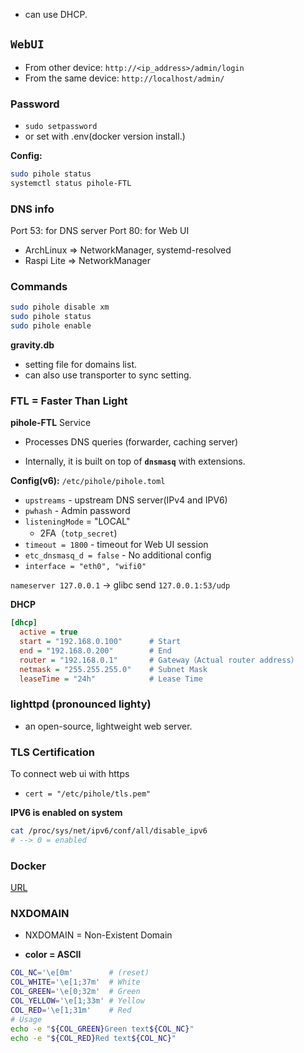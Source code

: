 
* can use DHCP.

##  `WebUI`

* From other device: `http://<ip_address>/admin/login`
* From the same device: `http://localhost/admin/`

### Password
* `sudo setpassword`
* or set with .env(docker version install.)

**Config:**
```bash
sudo pihole status
systemctl status pihole-FTL
```
### DNS info

Port 53: for DNS server
Port 80: for Web UI

* ArchLinux => NetworkManager, systemd-resolved
* Raspi Lite => NetworkManager

### Commands

```bash
sudo pihole disable xm
sudo pihole status
sudo pihole enable

```
**gravity.db**
* setting file for domains list.
* can also use transporter to sync setting.


### FTL = Faster Than Light

**pihole-FTL** Service

* Processes DNS queries (forwarder, caching server)

* Internally, it is built on top of **`dnsmasq`** with extensions.

**Config(v6):** `/etc/pihole/pihole.toml`

* `upstreams`  - upstream DNS server(IPv4 and IPV6) 
* `pwhash` - Admin password
* `listeningMode` = "LOCAL"
    * 2FA（`totp_secret`)
* `timeout = 1800` - timeout for Web UI session
* `etc_dnsmasq_d = false` - No additional config    
* `interface = "eth0", "wifi0"`

`nameserver 127.0.0.1` -> glibc send `127.0.0.1:53/udp`

**DHCP**

```ini
[dhcp]
  active = true
  start = "192.168.0.100"      # Start
  end = "192.168.0.200"        # End
  router = "192.168.0.1"       # Gateway（Actual router address）
  netmask = "255.255.255.0"    # Subnet Mask
  leaseTime = "24h"            # Lease Time
```

### lighttpd (pronounced lighty) 
* an open-source, lightweight web server. 

### TLS Certification

To connect web ui with https
* `cert = "/etc/pihole/tls.pem"`

**IPV6 is enabled on system**
```bash
cat /proc/sys/net/ipv6/conf/all/disable_ipv6
# --> 0 = enabled
```

### Docker
[URL](https://docs.pi-hole.net/docker/configuration/)

### NXDOMAIN
* NXDOMAIN = Non-Existent Domain


* **color = ASCII**
```bash
COL_NC='\e[0m'        # (reset)
COL_WHITE='\e[1;37m'  # White
COL_GREEN='\e[0;32m'  # Green
COL_YELLOW='\e[1;33m' # Yellow
COL_RED='\e[1;31m'    # Red
# Usage
echo -e "${COL_GREEN}Green text${COL_NC}"
echo -e "${COL_RED}Red text${COL_NC}"
```
